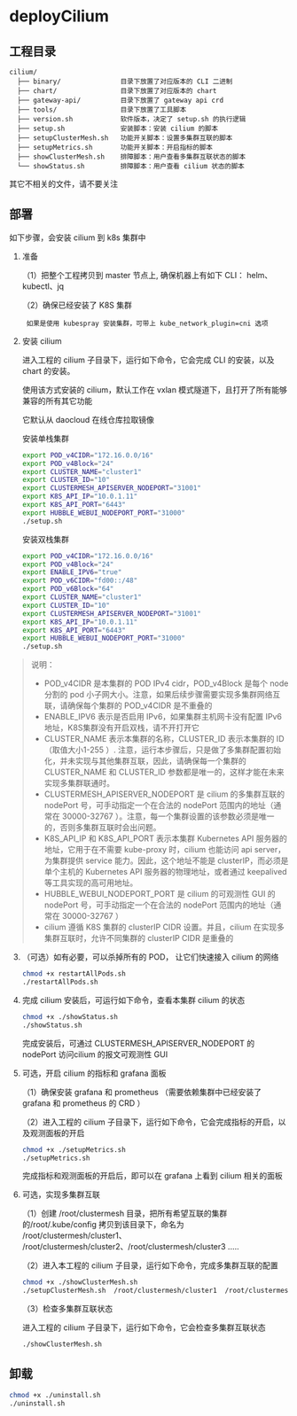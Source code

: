 # deployCilium

##  工程目录

```
cilium/
  ├── binary/               目录下放置了对应版本的 CLI 二进制
  ├── chart/                目录下放置了对应版本的 chart
  ├── gateway-api/          目录下放置了 gateway api crd
  ├── tools/                目录下放置了工具脚本
  ├── version.sh            软件版本，决定了 setup.sh 的执行逻辑
  ├── setup.sh              安装脚本：安装 cilium 的脚本
  ├── setupClusterMesh.sh   功能开关脚本：设置多集群互联的脚本
  ├── setupMetrics.sh       功能开关脚本：开启指标的脚本
  ├── showClusterMesh.sh    排障脚本：用户查看多集群互联状态的脚本
  └── showStatus.sh         排障脚本：用户查看 cilium 状态的脚本
```

其它不相关的文件，请不要关注

## 部署 

如下步骤，会安装 cilium 到 k8s 集群中

1. 准备

    （1）把整个工程拷贝到 master 节点上, 确保机器上有如下 CLI： helm、kubectl、jq

    （2）确保已经安装了 K8S 集群 
        
        如果是使用 kubespray 安装集群，可带上 kube_network_plugin=cni 选项

2. 安装 cilium

    进入工程的 cilium 子目录下，运行如下命令，它会完成 CLI 的安装，以及 chart 的安装。 
    
    使用该方式安装的 cilium，默认工作在 vxlan 模式隧道下，且打开了所有能够兼容的所有其它功能

    它默认从 daocloud 在线仓库拉取镜像

    安装单栈集群
    ```bash
    export POD_v4CIDR="172.16.0.0/16"
    export POD_v4Block="24"
    export CLUSTER_NAME="cluster1"
    export CLUSTER_ID="10"
    export CLUSTERMESH_APISERVER_NODEPORT="31001"
    export K8S_API_IP="10.0.1.11"
    export K8S_API_PORT="6443"
    export HUBBLE_WEBUI_NODEPORT_PORT="31000"
    ./setup.sh
    ```

    安装双栈集群
    ```bash
    export POD_v4CIDR="172.16.0.0/16"
    export POD_v4Block="24"
    export ENABLE_IPV6="true"
    export POD_v6CIDR="fd00::/48"
    export POD_v6Block="64"
    export CLUSTER_NAME="cluster1"
    export CLUSTER_ID="10"
    export CLUSTERMESH_APISERVER_NODEPORT="31001"
    export K8S_API_IP="10.0.1.11"
    export K8S_API_PORT="6443"
    export HUBBLE_WEBUI_NODEPORT_PORT="31000"
    ./setup.sh
    ```

> 说明：
> *  POD_v4CIDR 是本集群的 POD IPv4 cidr，POD_v4Block 是每个 node 分割的 pod 小子网大小。注意，如果后续步骤需要实现多集群网络互联，请确保每个集群的 POD_v4CIDR 是不重叠的
> * ENABLE_IPV6 表示是否启用 IPv6，如果集群主机网卡没有配置 IPv6 地址，K8S集群没有开启双栈，请不开打开它
> * CLUSTER_NAME 表示本集群的名称，CLUSTER_ID 表示本集群的 ID（取值大小1-255 ）. 注意，运行本步骤后，只是做了多集群配置初始化，并未实现与其他集群互联，因此，请确保每一个集群的 CLUSTER_NAME 和 CLUSTER_ID 参数都是唯一的，这样才能在未来实现多集群联通时。
> * CLUSTERMESH_APISERVER_NODEPORT 是 cilium 的多集群互联的 nodePort 号，可手动指定一个在合法的 nodePort 范围内的地址（通常在 30000-32767 ）。注意，每一个集群设置的该参数必须是唯一的，否则多集群互联时会出问题。
> * K8S_API_IP 和 K8S_API_PORT 表示本集群 Kubernetes API 服务器的地址，它用于在不需要 kube-proxy 时，cilium 也能访问 api server，为集群提供 service 能力。因此，这个地址不能是 clusterIP，而必须是单个主机的 Kubernetes API 服务器的物理地址，或者通过 keepalived 等工具实现的高可用地址。
> * HUBBLE_WEBUI_NODEPORT_PORT 是 cilium 的可观测性 GUI 的 nodePort 号，可手动指定一个在合法的 nodePort 范围内的地址（通常在 30000-32767 ）
> * cilium 遵循 K8S 集群的 clusterIP CIDR 设置。并且，cilium 在实现多集群互联时，允许不同集群的 clusterIP CIDR 是重叠的

3. （可选）如有必要，可以杀掉所有的 POD， 让它们快速接入 cilium 的网络

    ```bash
    chmod +x restartAllPods.sh
    ./restartAllPods.sh
    ```

4. 完成 cilium 安装后，可运行如下命令，查看本集群 cilium 的状态

    ```bash
    chmod +x ./showStatus.sh
    ./showStatus.sh
    ```

    完成安装后，可通过 CLUSTERMESH_APISERVER_NODEPORT 的 nodePort 访问cilium 的报文可观测性 GUI

5. 可选，开启 cilium 的指标和 grafana 面板

    （1）确保安装 grafana 和 prometheus （需要依赖集群中已经安装了 grafana 和 prometheus 的 CRD ）

    （2）进入工程的 cilium 子目录下，运行如下命令，它会完成指标的开启，以及观测面板的开启

    ```bash
    chmod +x ./setupMetrics.sh
    ./setupMetrics.sh
    ```

    完成指标和观测面板的开启后，即可以在 grafana 上看到 cilium 相关的面板

6. 可选，实现多集群互联

    （1）创建 /root/clustermesh 目录，把所有希望互联的集群的/root/.kube/config 拷贝到该目录下，命名为 /root/clustermesh/cluster1、 /root/clustermesh/cluster2、/root/clustermesh/cluster3 ..... 

    （2）进入本工程的 cilium 子目录，运行如下命令，完成多集群互联的配置

    ```bash
    chmod +x ./showClusterMesh.sh
    ./setupClusterMesh.sh  /root/clustermesh/cluster1  /root/clustermesh/cluster2 [/root/clustermesh/cluster3 ... ]
    ```

    （3）检查多集群互联状态

    进入工程的 cilium 子目录下，运行如下命令，它会检查多集群互联状态

    ```bash
    ./showClusterMesh.sh
    ```

## 卸载

```bash
chmod +x ./uninstall.sh
./uninstall.sh
```
